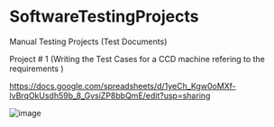 # SoftwareTestingProjects
Manual Testing Projects (Test Documents)

Project # 1 (Writing the Test Cases for a CCD machine refering to the requirements )



https://docs.google.com/spreadsheets/d/1yeCh_Kgw0oMXf-lvBrqOkUsdh59b_8_GvsiZP8bbQmE/edit?usp=sharing


![image](https://github.com/vikasvr1998/SoftwareTestingProjects/assets/119661197/fd439b86-9c3c-45f3-a555-0d2ef0ea11aa)
